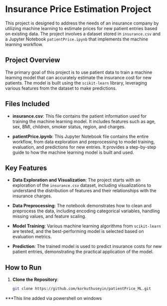 # Insurance Price Estimation Project

This project is designed to address the needs of an insurance company by utilizing machine learning to estimate prices for new patient entries based on existing data. The project involves a dataset stored in `insurance.csv` and a Jupyter Notebook `patientPrice.ipynb` that implements the machine learning workflow.

## Project Overview

The primary goal of this project is to use patient data to train a machine learning model that can accurately estimate the insurance cost for new patients. The model is built using the `scikit-learn` library, leveraging various features from the dataset to make predictions.

## Files Included

- **insurance.csv**: This file contains the patient information used for training the machine learning model. It includes features such as age, sex, BMI, children, smoker status, region, and charges.

- **patientPrice.ipynb**: This Jupyter Notebook file contains the entire workflow, from data exploration and preprocessing to model training, evaluation, and predictions for new entries. It provides a step-by-step guide to how the machine learning model is built and used.

## Key Features

- **Data Exploration and Visualization**: The project starts with an exploration of the `insurance.csv` dataset, including visualizations to understand the distribution of features and their relationships with the insurance charges.

- **Data Preprocessing**: The notebook demonstrates how to clean and preprocess the data, including encoding categorical variables, handling missing values, and feature scaling.

- **Model Training**: Various machine learning algorithms from `scikit-learn` are tested, and the best-performing model is selected based on evaluation metrics.

- **Prediction**: The trained model is used to predict insurance costs for new patient entries, demonstrating the practical application of the model.

## How to Run

1. **Clone the Repository**:
   ```bash
   git clone https://github.com/korkuthuseyin/patientPrice_ML.git

***This line added via powershell on windows